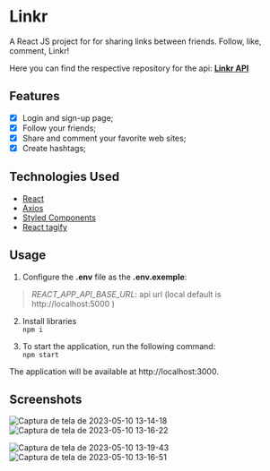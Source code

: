 # Linkr

A React JS project for for sharing links between friends. Follow, like, comment, Linkr!

Here you can find the respective repository for the api: [**Linkr API**](https://github.com/Tallispt/Linkr-Back)

## Features

- [x] Login and sign-up page;
- [x] Follow your friends;
- [x] Share and comment your favorite web sites;
- [x] Create hashtags;

## Technologies Used

- [React](https://pt-br.reactjs.org/)
- [Axios](https://axios-http.com/docs/intro)
- [Styled Components](https://styled-components.com/)
- [React tagify](https://github.com/yairEO/tagify)

## Usage

1. Configure the **.env** file as the **.env.exemple**:
  > *REACT_APP_API_BASE_URL*: api url (local default is http://localhost:5000 )

2. Install libraries  
`npm i`  

3. To start the application, run the following command:  
`npm start`  

The application will be available at http://localhost:3000.

## Screenshots

![Captura de tela de 2023-05-10 13-14-18](https://github.com/Tallispt/Linkr-Front/assets/74396779/ac245ac9-3ca3-4503-9cbf-b2e210618e60)
![Captura de tela de 2023-05-10 13-16-22](https://github.com/Tallispt/Linkr-Front/assets/74396779/80dead6e-0472-4c3e-90d2-0fb480933c60)  

![Captura de tela de 2023-05-10 13-19-43](https://github.com/Tallispt/Linkr-Front/assets/74396779/d17f8821-5f2c-4707-9b47-b76738aec8b9)
![Captura de tela de 2023-05-10 13-16-51](https://github.com/Tallispt/Linkr-Front/assets/74396779/c3c7f0ae-ff5f-4770-9863-62e562e9a4a2)

